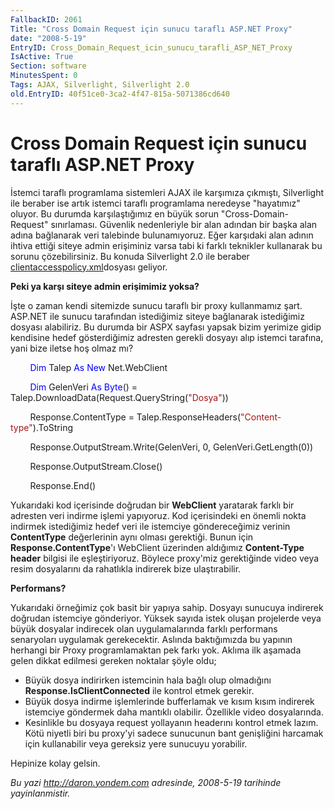 ```yaml
---
FallbackID: 2061
Title: "Cross Domain Request için sunucu taraflı ASP.NET Proxy"
date: "2008-5-19"
EntryID: Cross_Domain_Request_icin_sunucu_tarafli_ASP_NET_Proxy
IsActive: True
Section: software
MinutesSpent: 0
Tags: AJAX, Silverlight, Silverlight 2.0
old.EntryID: 40f51ce0-3ca2-4f47-815a-5071386cd640
---
```

# Cross Domain Request için sunucu taraflı ASP.NET Proxy
İstemci taraflı programlama sistemleri AJAX ile karşımıza çıkmıştı,
Silverlight ile beraber ise artık istemci taraflı programlama neredeyse
"hayatımız" oluyor. Bu durumda karşılaştığımız en büyük sorun
"Cross-Domain-Request" sınırlaması. Güvenlik nedenleriyle bir alan
adından bir başka alan adına bağlanarak veri talebinde bulunamıyoruz.
Eğer karşıdaki alan adının ihtiva ettiği siteye admin erişiminiz varsa
tabi ki farklı teknikler kullanarak bu sorunu çözebilirsiniz. Bu konuda
Silverlight 2.0 ile beraber
[clientaccesspolicy.xml](http://daron.yondem.com/tr/post/4bfde604-04ab-427c-81cb-fc775b72f912)dosyası
geliyor.

**Peki ya karşı siteye admin erişimimiz yoksa?**

İşte o zaman kendi sitemizde sunucu taraflı bir proxy kullanmamız şart.
ASP.NET ile sunucu tarafından istediğimiz siteye bağlanarak istediğimiz
dosyası alabiliriz. Bu durumda bir ASPX sayfası yapsak bizim yerimize
gidip kendisine hedef gösterdiğimiz adresten gerekli dosyayı alıp
istemci tarafına, yani bize iletse hoş olmaz mı?

        <span style="color: blue;">Dim</span> Talep <span
style="color: blue;">As</span> <span style="color: blue;">New</span>
Net.WebClient

        <span style="color: blue;">Dim</span> GelenVeri <span
style="color: blue;">As</span> <span style="color: blue;">Byte</span>()
= Talep.DownloadData(Request.QueryString(<span
style="color: #a31515;">"Dosya"</span>))

        Response.ContentType = Talep.ResponseHeaders(<span
style="color: #a31515;">"Content-type"</span>).ToString

        Response.OutputStream.Write(GelenVeri, 0,
GelenVeri.GetLength(0))

        Response.OutputStream.Close()

        Response.End()

Yukarıdaki kod içerisinde doğrudan bir **WebClient** yaratarak farklı
bir adresten veri indirme işlemi yapıyoruz. Kod içerisindeki en önemli
nokta indirmek istediğimiz hedef veri ile istemciye göndereceğimiz
verinin **ContentType** değerlerinin aynı olması gerektiği. Bunun için
**Response.ContentType**'ı WebClient üzerinden aldığımız **Content-Type
header** bilgisi ile eşleştiriyoruz. Böylece proxy'miz gerektiğinde
video veya resim dosyalarını da rahatlıkla indirerek bize ulaştırabilir.

**Performans?**

Yukarıdaki örneğimiz çok basit bir yapıya sahip. Dosyayı sunucuya
indirerek doğrudan istemciye gönderiyor. Yüksek sayıda istek oluşan
projelerde veya büyük dosyalar indirecek olan uygulamalarında farklı
performans senaryoları uygulamak gerekecektir. Aslında baktığımızda bu
yapının herhangi bir Proxy programlamaktan pek farkı yok. Aklıma ilk
aşamada gelen dikkat edilmesi gereken noktalar şöyle oldu;

-   Büyük dosya indirirken istemcinin hala bağlı olup olmadığını
    **Response.IsClientConnected** ile kontrol etmek gerekir.
-   Büyük dosya indirme işlemlerinde bufferlamak ve kısım kısım
    indirerek istemciye göndermek daha mantıklı olabilir. Özellikle
    video dosyalarında.
-   Kesinlikle bu dosyaya request yollayanın headerını kontrol etmek
    lazım. Kötü niyetli biri bu proxy'yi sadece sunucunun bant
    genişliğini harcamak için kullanabilir veya gereksiz yere sunucuyu
    yorabilir.

Hepinize kolay gelsin.



*Bu yazi http://daron.yondem.com adresinde, 2008-5-19 tarihinde yayinlanmistir.*
